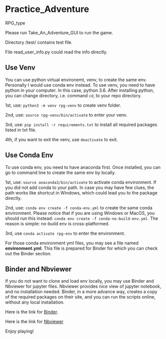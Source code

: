 # Practice_Adventure
RPG_type

Please run Take_An_Adventure_GUI to run the game.

Directory /test/ contains test file.

File read_user_info.py could read the info directly.

## Use Venv

You can use python virtual environemt, venv, to create the same env.
Personally I would use conda env instead.
To use venv, you need to have python in your computer.
In this case, python 3.6.
After installing python, you can change directory, i.e. command `cd`, to your repo directory.

1st, use: `python3 -m venv rpg-venv` to create venv folder.

2nd, use: `source rpg-venv/bin/activate` to enter your venv.

3rd, use: `pip install -r requirements.txt` to install all required packages listed in txt file.

4th, if you want to exit the venv, use `deactivate` to exit.

## Use Conda Env

To use conda env, you need to have anaconda first.
Once installed, you can go to command line to create the same env by locally.

1st, use: `source anaconda3/bin/activate` to activate conda environment.
If you did not add conda to your path.
In case you may have few clues, the path works like shortcut in Windows, which could lead you to the package directly.

2nd, use: `conda env create -f conda-env.yml` to create the same conda environment.
Please notice that if you are using Windows or MacOS, you should run this instead: 
`conda env create -f conda-no-build-env.yml`.
The reason is simple: no-build env is cross-platformed.

3rd, use `conda activate rpg-env` to enter the environment.

For those conda environment yml files, you may see a file named **environment.yml**.
This file is prepared for Binder for which you can check out the Binder section.

## Binder and Nbviewer

If you do not want to clone and load env locally, you may use Binder and Nbviewer for jupyter files.
Nbviewer provides nice view of jupyter notebook, and no installation needed.
Binder, in a more advance way, creates a copy of the required packages on their site, and you can run the scripts online, without any local installation.

Here is the link for [Binder](https://mybinder.org/v2/gh/Chao8219/practice-adventure/master).

Here is the link for [Nbviewer](https://nbviewer.jupyter.org/github/Chao8219/practice-adventure/tree/master/)

Enjoy playing!
